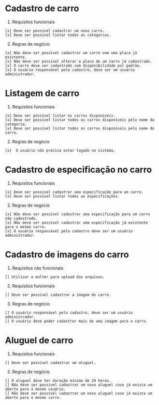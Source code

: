 # Cadastro de carro

  1. Requisitos funcionais

    [x] Deve ser possível cadastrar um novo carro.
    [x] Deve ser possível listar todas as categorias.

  2. Regras de negócio

    [x] Não deve ser possível cadastrar um carro com uma placa já existente.
    [x] Não deve ser possível alterar a placa de um carro já cadastrado. 
    [x] O carro deve ser cadastrado com disponibilidade por padrão.
    [x] O usuário responsável pelo cadastro, deve ser um usuário administrador.
  
# Listagem de carro

  1. Requisitos funcionais

    [x] Deve ser possível listar os carros disponíveis.
    [x] Deve ser possível listar todos os carros disponíveis pelo nome da categoria.
    [x] Deve ser possível listar todos os carros disponíveis pelo nome do carro.

  2. Regras de negócio

    [x]  O usuário não precisa estar logado no sistema.

# Cadastro de especificação no carro

  1. Requisitos funcionais

    [x] Deve ser possível cadastrar uma especificação para um carro.
    [x] Deve ser possível listar todas as especificações.

  2. Regras de negócio

    [x] Não deve ser possível cadastrar uma especificação para um carro não cadastrado.
    [x] Não deve ser possível cadastrar uma especificação já existente para o mesmo carro.
    [x] O usuário responsável pelo cadastro deve ser um usuário administrador.
    
# Cadastro de imagens do carro

  1. Requisitos não funcionais

    [] Utilizar o multer para upload dos arquivos.

  2. Requisitos funcionais

    [] Deve ser possível cadastrar a imagem do carro.
  
  3. Regras de negócio
 
    [] O usuário responsável pelo cadastro, deve ser um usuário administrador.
    [] O usuário deve poder cadastrar mais de uma imagem para o carro.


# Aluguel de carro

  1. Requisitos funcionais

    [] Deve ser possível cadastrar um aluguel.
  
  2. Regras de negócio

    [] O aluguel deve ter duração mínima de 24 horas.
    [] Não deve ser possível cadastrar um novo aluguel caso já exista um aberto para o mesmo usuário.
    [] Não deve ser possível cadastrar um novo aluguel caso já exista um aberto para o mesmo carro.

